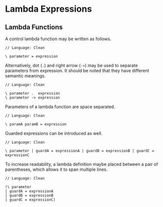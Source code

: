 # Lambda Expressions
## Lambda Functions

A control lambda function may be written as follows.

```
// Language: Clean

\ parameter = expression
```

Alternatively, dot (`.`) and right arrow (`->`) may be used to separate parameters from expression.
It should be noted that they have different semantic meanings.

```
// Language: Clean

\ parameter .  expression
\ parameter -> expression
```

Parameters of a lambda function are space separated.

```
// Language: Clean

\ paramA paramB = expression
```

Guarded expressions can be introduced as well.

```
// Language: Clean

\ parameter | guardA = expressionA | guardB = expressionB | guardC = expressionC
```

To increase readability, a lambda definition maybe placed between a pair of parentheses, which allows it to span multiple lines.

```
// Language: Clean

(\ parameter 
| guardA = expressionA 
| guardB = expressionB 
| guardC = expressionC)
```